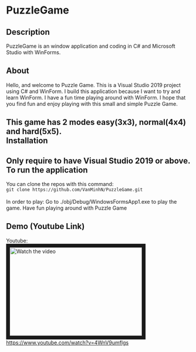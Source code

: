# PuzzleGame

Description
-----------
PuzzleGame is an window application and coding in C# and Microsoft Studio with WinForms.<br>

About
-----
Hello, and welcome to Puzzle Game. This is a Visual Studio 2019 project using C# and WinForm. I build this application because I want to try and learn WinForm. I have a fun time playing around with WinForm. I hope that you find fun and enjoy playing with this small and simple Puzzle Game.

This game has 2 modes easy(3x3), normal(4x4) and hard(5x5).
<br>
Installation
-----------------------------------
Only require to have Visual Studio 2019 or above.
<br>
To run the application
----------------------
You can clone the repos with this command: <br/>
``git clone https://github.com/VanMinhN/PuzzleGame.git``
<br/><br/>
In order to play:
Go to ./obj/Debug/WindowsFormsApp1.exe to play the game.
Have fun playing around with Puzzle Game

Demo (Youtube Link)
-------------------
Youtube: <br/>
<a href="https://www.youtube.com/watch?v=4WnV9umflgs" target="_blank">
 <img src="https://img.youtube.com/vi/4WnV9umflgs/default.jpg" alt="Watch the video" width="360" height="240" border="10" />
</a>
https://www.youtube.com/watch?v=4WnV9umflgs
